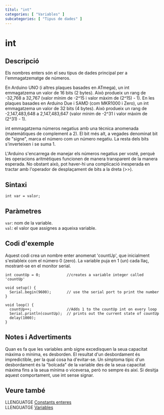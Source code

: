 ```yaml
---
títol: "int"
categories: [ "Variables" ]
subcategories: [ "Tipus de dades" ]
---
```


# int

## Descripció

Els nombres enters són el seu tipus de dades principal per a l'emmagatzematge de números.

En Arduino UNO (i altres plaques basades en ATmega), un int emmagatzema un valor de 16 bits (2 bytes). Això produeix un rang de -32,768 a 32,767 (valor mínim de -2^15 i valor màxim de (2^15) - 1). En les plaques basades en Arduino Due i SAMD (com MKR1000 i Zero), un int emmagatzema un valor de 32 bits (4 bytes). Això produeix un rang de -2,147,483,648 a 2,147,483,647 (valor mínim de -2^31 i valor màxim de (2^31) - 1).

int emmagatzema números negatius amb una tècnica anomenada (matemàtiques de complement a 2). El bit més alt, a vegades denominat bit de "signe", marca el número com un número negatiu. La resta dels bits s'inverteixen i se suma 1.

L'Arduino s'encarrega de manejar els números negatius per vosté, perquè les operacions aritmètiques funcionen de manera transparent de la manera esperada. No obstant això, pot haver-hi una complicació inesperada en tractar amb l'operador de desplaçament de bits a la dreta (>>).

## Sintaxi

`int var = valor;`

## Paràmetres

`var`: nom de la variable.  
`val`: el valor que assignes a aqueixa variable.

## Codi d'exemple

Aquest codi crea un nombre enter anomenat 'countUp', que inicialment s'estableix com el número 0 (zero). La variable puja en 1 (un) cada llaç, mostrant-se en el monitor serial.

```
int countUp = 0;            //creates a variable integer called 'countUp'

void setup() {
  Serial.begin(9600);       // use the serial port to print the number
}

void loop() {
  countUp++;                //Adds 1 to the countUp int on every loop
  Serial.println(countUp);  // prints out the current state of countUp
  delay(1000);
}
```

## Notes i Advertiments

Quan es fa que les variables amb signe excedisquen la seua capacitat màxima o mínima, es desborden. El resultat d'un desbordament és impredictible, per la qual cosa ha d'evitar-se. Un símptoma típic d'un desbordament és la "bolcada" de la variable des de la seua capacitat màxima fins a la seua mínima o viceversa, però no sempre és així. Si desitja aquest comportament, use int sense signar.

## Veure també

LLENGUATGE [Constants enteres](../Constants/constants-enteres.md)  
LLENGUATGE [Variables](../../Variables.md)
